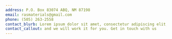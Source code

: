 ```yaml
---
address: P.O. Box 83074 ABQ, NM 87198
email: rasmaterials@gmail.com
phone: (505) 263-2558
contact_blurb: Lorem ipsum dolor sit amet, consectetur adipiscing elit, sed do eiusmod tempor incididunt ut labore et dolore magna aliqua.
contact_callout: and we will work it for you. Get in touch with us
---
```

